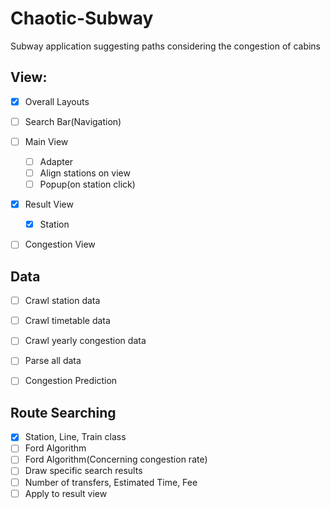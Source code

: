 # Chaotic-Subway
Subway application suggesting paths considering the congestion of cabins 

## View:
- [x] Overall Layouts
- [ ] Search Bar(Navigation)
- [ ] Main View
    - [ ] Adapter
    - [ ] Align stations on view
    - [ ] Popup(on station click)
- [x] Result View
    - [x] Station 
- [ ] Congestion View


## Data
- [ ] Crawl station data
- [ ] Crawl timetable data
- [ ] Crawl yearly congestion data
- [ ] Parse all data
- [ ] Congestion Prediction


## Route Searching
- [x] Station, Line, Train class
- [ ] Ford Algorithm
- [ ] Ford Algorithm(Concerning congestion rate)
- [ ] Draw specific search results
- [ ] Number of transfers, Estimated Time, Fee
- [ ] Apply to result view